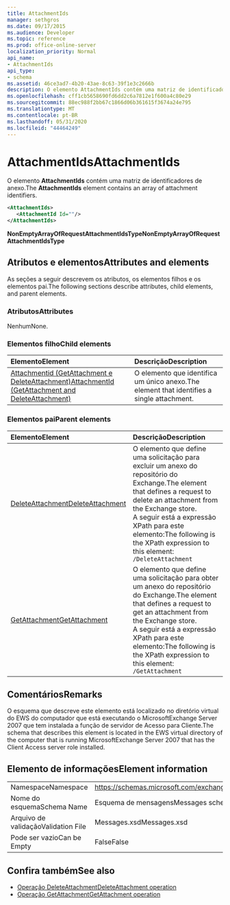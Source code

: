 ```yaml
---
title: AttachmentIds
manager: sethgros
ms.date: 09/17/2015
ms.audience: Developer
ms.topic: reference
ms.prod: office-online-server
localization_priority: Normal
api_name:
- AttachmentIds
api_type:
- schema
ms.assetid: 46ce3ad7-4b20-43ae-8c63-39f1e3c2666b
description: O elemento AttachmentIds contém uma matriz de identificadores de anexo.
ms.openlocfilehash: cff1cb5658690fd6dd2c6a7812e1f600a4c80e29
ms.sourcegitcommit: 88ec988f2bb67c1866d06b361615f3674a24e795
ms.translationtype: MT
ms.contentlocale: pt-BR
ms.lasthandoff: 05/31/2020
ms.locfileid: "44464249"
---
```

# <a name="attachmentids"></a><span data-ttu-id="2f2ac-103">AttachmentIds</span><span class="sxs-lookup"><span data-stu-id="2f2ac-103">AttachmentIds</span></span>

<span data-ttu-id="2f2ac-104">O elemento **AttachmentIds** contém uma matriz de identificadores de anexo.</span><span class="sxs-lookup"><span data-stu-id="2f2ac-104">The **AttachmentIds** element contains an array of attachment identifiers.</span></span> 
  
```xml
<AttachmentIds>
   <AttachmentId Id=""/>
</AttachmentIds>
```

 <span data-ttu-id="2f2ac-105">**NonEmptyArrayOfRequestAttachmentIdsType**</span><span class="sxs-lookup"><span data-stu-id="2f2ac-105">**NonEmptyArrayOfRequestAttachmentIdsType**</span></span>
## <a name="attributes-and-elements"></a><span data-ttu-id="2f2ac-106">Atributos e elementos</span><span class="sxs-lookup"><span data-stu-id="2f2ac-106">Attributes and elements</span></span>

<span data-ttu-id="2f2ac-107">As seções a seguir descrevem os atributos, os elementos filhos e os elementos pai.</span><span class="sxs-lookup"><span data-stu-id="2f2ac-107">The following sections describe attributes, child elements, and parent elements.</span></span>
  
### <a name="attributes"></a><span data-ttu-id="2f2ac-108">Atributos</span><span class="sxs-lookup"><span data-stu-id="2f2ac-108">Attributes</span></span>

<span data-ttu-id="2f2ac-109">Nenhum</span><span class="sxs-lookup"><span data-stu-id="2f2ac-109">None.</span></span>
  
### <a name="child-elements"></a><span data-ttu-id="2f2ac-110">Elementos filho</span><span class="sxs-lookup"><span data-stu-id="2f2ac-110">Child elements</span></span>

|<span data-ttu-id="2f2ac-111">**Elemento**</span><span class="sxs-lookup"><span data-stu-id="2f2ac-111">**Element**</span></span>|<span data-ttu-id="2f2ac-112">**Descrição**</span><span class="sxs-lookup"><span data-stu-id="2f2ac-112">**Description**</span></span>|
|:-----|:-----|
|[<span data-ttu-id="2f2ac-113">Attachmentid (GetAttachment e DeleteAttachment)</span><span class="sxs-lookup"><span data-stu-id="2f2ac-113">AttachmentId (GetAttachment and DeleteAttachment)</span></span>](attachmentid-getattachment-and-deleteattachment.md) <br/> |<span data-ttu-id="2f2ac-114">O elemento que identifica um único anexo.</span><span class="sxs-lookup"><span data-stu-id="2f2ac-114">The element that identifies a single attachment.</span></span>  <br/> |
   
### <a name="parent-elements"></a><span data-ttu-id="2f2ac-115">Elementos pai</span><span class="sxs-lookup"><span data-stu-id="2f2ac-115">Parent elements</span></span>

|<span data-ttu-id="2f2ac-116">**Elemento**</span><span class="sxs-lookup"><span data-stu-id="2f2ac-116">**Element**</span></span>|<span data-ttu-id="2f2ac-117">**Descrição**</span><span class="sxs-lookup"><span data-stu-id="2f2ac-117">**Description**</span></span>|
|:-----|:-----|
|[<span data-ttu-id="2f2ac-118">DeleteAttachment</span><span class="sxs-lookup"><span data-stu-id="2f2ac-118">DeleteAttachment</span></span>](deleteattachment.md) <br/> |<span data-ttu-id="2f2ac-119">O elemento que define uma solicitação para excluir um anexo do repositório do Exchange.</span><span class="sxs-lookup"><span data-stu-id="2f2ac-119">The element that defines a request to delete an attachment from the Exchange store.</span></span>  <br/> <span data-ttu-id="2f2ac-120">A seguir está a expressão XPath para este elemento:</span><span class="sxs-lookup"><span data-stu-id="2f2ac-120">The following is the XPath expression to this element:</span></span>  <br/>  `/DeleteAttachment` <br/> |
|[<span data-ttu-id="2f2ac-121">GetAttachment</span><span class="sxs-lookup"><span data-stu-id="2f2ac-121">GetAttachment</span></span>](getattachment.md) <br/> |<span data-ttu-id="2f2ac-122">O elemento que define uma solicitação para obter um anexo do repositório do Exchange.</span><span class="sxs-lookup"><span data-stu-id="2f2ac-122">The element that defines a request to get an attachment from the Exchange store.</span></span>  <br/> <span data-ttu-id="2f2ac-123">A seguir está a expressão XPath para este elemento:</span><span class="sxs-lookup"><span data-stu-id="2f2ac-123">The following is the XPath expression to this element:</span></span>  <br/>  `/GetAttachment` <br/> |
   
## <a name="remarks"></a><span data-ttu-id="2f2ac-124">Comentários</span><span class="sxs-lookup"><span data-stu-id="2f2ac-124">Remarks</span></span>

<span data-ttu-id="2f2ac-125">O esquema que descreve este elemento está localizado no diretório virtual do EWS do computador que está executando o MicrosoftExchange Server 2007 que tem instalada a função de servidor de Acesso para Cliente.</span><span class="sxs-lookup"><span data-stu-id="2f2ac-125">The schema that describes this element is located in the EWS virtual directory of the computer that is running MicrosoftExchange Server 2007 that has the Client Access server role installed.</span></span>
  
## <a name="element-information"></a><span data-ttu-id="2f2ac-126">Elemento de informações</span><span class="sxs-lookup"><span data-stu-id="2f2ac-126">Element information</span></span>

|||
|:-----|:-----|
|<span data-ttu-id="2f2ac-127">Namespace</span><span class="sxs-lookup"><span data-stu-id="2f2ac-127">Namespace</span></span>  <br/> |https://schemas.microsoft.com/exchange/services/2006/messages  <br/> |
|<span data-ttu-id="2f2ac-128">Nome do esquema</span><span class="sxs-lookup"><span data-stu-id="2f2ac-128">Schema Name</span></span>  <br/> |<span data-ttu-id="2f2ac-129">Esquema de mensagens</span><span class="sxs-lookup"><span data-stu-id="2f2ac-129">Messages schema</span></span>  <br/> |
|<span data-ttu-id="2f2ac-130">Arquivo de validação</span><span class="sxs-lookup"><span data-stu-id="2f2ac-130">Validation File</span></span>  <br/> |<span data-ttu-id="2f2ac-131">Messages.xsd</span><span class="sxs-lookup"><span data-stu-id="2f2ac-131">Messages.xsd</span></span>  <br/> |
|<span data-ttu-id="2f2ac-132">Pode ser vazio</span><span class="sxs-lookup"><span data-stu-id="2f2ac-132">Can be Empty</span></span>  <br/> |<span data-ttu-id="2f2ac-133">False</span><span class="sxs-lookup"><span data-stu-id="2f2ac-133">False</span></span>  <br/> |
   
## <a name="see-also"></a><span data-ttu-id="2f2ac-134">Confira também</span><span class="sxs-lookup"><span data-stu-id="2f2ac-134">See also</span></span>

- [<span data-ttu-id="2f2ac-135">Operação DeleteAttachment</span><span class="sxs-lookup"><span data-stu-id="2f2ac-135">DeleteAttachment operation</span></span>](deleteattachment-operation.md)
- [<span data-ttu-id="2f2ac-136">Operação GetAttachment</span><span class="sxs-lookup"><span data-stu-id="2f2ac-136">GetAttachment operation</span></span>](getattachment-operation.md)

